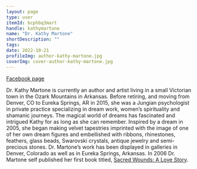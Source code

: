```yaml
---
layout: page
type: user
itemId: bcphbq3mart
handle: kathymartone
name: "Dr. Kathy Martone"
shortDescription: ""
tags:
date: 2022-10-21
profileImg: author-kathy-martone.jpg
coverImg: cover-author-kathy-martone.jpg
---
```


[Facebook page](https://www.facebook.com/Kathy-Martone-EdD-2166828393535523/)

Dr. Kathy Martone is currently an author and artist living in a small Victorian town in the Ozark Mountains in Arkansas. Before retiring, and moving from Denver, CO to Eureka Springs, AR in 2015, she was a Jungian psychologist in private practice specializing in dream work, women’s spirituality and shamanic journeys. The magical world of dreams has fascinated and intrigued Kathy for as long as she can remember. Inspired by a dream in 2005, she began making velvet tapestries imprinted with the image of one of her own dream figures and embellished with ribbons, rhinestones, feathers, glass beads, Swarovski crystals, antique jewelry and semi-precious stones. Dr. Martone’s work has been displayed in galleries in Denver, Colorado as well as in Eureka Springs, Arkansas. In 2006 Dr. Martone self published her first book titled, [Sacred Wounds: A Love Story](http://dreamagik.com/book-SW.htm).
